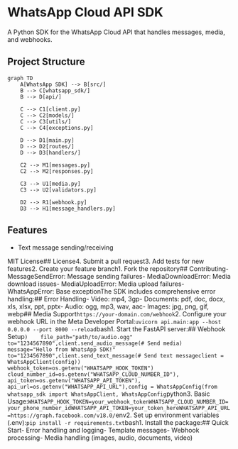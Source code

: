 # WhatsApp Cloud API SDK

A Python SDK for the WhatsApp Cloud API that handles messages, media, and webhooks.

## Project Structure
```mermaid
graph TD
    A[WhatsApp SDK] --> B[src/]
    B --> C[whatsapp_sdk/]
    B --> D[api/]

    C --> C1[client.py]
    C --> C2[models/]
    C --> C3[utils/]
    C --> C4[exceptions.py]

    D --> D1[main.py]
    D --> D2[routes/]
    D --> D3[handlers/]

    C2 --> M1[messages.py]
    C2 --> M2[responses.py]

    C3 --> U1[media.py]
    C3 --> U2[validators.py]

    D2 --> R1[webhook.py]
    D3 --> H1[message_handlers.py]
```

## Features
- Text message sending/receiving
















































































MIT License## License4. Submit a pull request3. Add tests for new features2. Create your feature branch1. Fork the repository## Contributing- MessageSendError: Message sending failures- MediaDownloadError: Media download issues- MediaUploadError: Media upload failures- WhatsAppError: Base exceptionThe SDK includes comprehensive error handling:## Error Handling- Video: mp4, 3gp- Documents: pdf, doc, docx, xls, xlsx, ppt, pptx- Audio: ogg, mp3, wav, aac- Images: jpg, png, gif, webp## Media Support```https://your-domain.com/webhook```2. Configure your webhook URL in the Meta Developer Portal:```uvicorn api.main:app --host 0.0.0.0 --port 8000 --reload```bash1. Start the FastAPI server:## Webhook Setup```)    file_path="path/to/audio.ogg"    to="1234567890",client.send_audio_message(# Send media)    message="Hello from WhatsApp SDK!"    to="1234567890",client.send_text_message(# Send text messageclient = WhatsAppClient(config))    webhook_token=os.getenv("WHATSAPP_HOOK_TOKEN")    cloud_number_id=os.getenv("WHATSAPP_CLOUD_NUMBER_ID"),    api_token=os.getenv("WHATSAPP_API_TOKEN"),    api_url=os.getenv("WHATSAPP_API_URL"),config = WhatsAppConfig(from whatsapp_sdk import WhatsAppClient, WhatsAppConfig```python3. Basic Usage:```WHATSAPP_HOOK_TOKEN=your_webhook_tokenWHATSAPP_CLOUD_NUMBER_ID=your_phone_number_idWHATSAPP_API_TOKEN=your_token_hereWHATSAPP_API_URL=https://graph.facebook.com/v18.0/```env2. Set up environment variables (.env):```pip install -r requirements.txt```bash1. Install the package:## Quick Start- Error handling and logging- Template messages- Webhook processing- Media handling (images, audio, documents, video)
